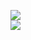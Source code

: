 [![](https://img.shields.io/badge/Made%20With-Github%20Spray-lightgrey.svg?style=for-the-badge&logo=github)](https://github.com/Annihil/github-spray#727)  
[![](https://i.imgur.com/2DrTn0Z.gif)](https://github.com/Annihil/github-spray)